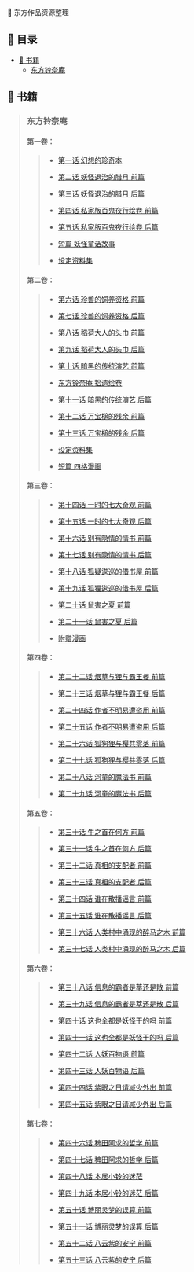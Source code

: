 <span class="bigger"> 🍡 东方作品资源整理 </span>

## 🧭 目录
- [<fx> 📕 书籍 </fx></fx>](#-书籍)
  - [<fx> 东方铃奈庵 </fx></fx>](东方铃奈庵)

## 📕 书籍

> ### 东方铃奈庵
> 
> #### 第一卷：
> 
> > - <a href="https://bbs.nyasama.com/forum.php?mod=viewthread&amp;tid=19006" title="第一話　幻想の稀覯本 | 页码：001-003，005-027"><fx>第一话 幻想的珍奇本</fx></a>
> > 
> > - <a href="https://bbs.nyasama.com/forum.php?mod=viewthread&amp;tid=19720" title="第二話　妖怪退治の師走　前編 | 页码：> 029-053"><fx>第二话  妖怪退治的腊月 前篇</fx></a>
> > 
> > - <a href="https://bbs.nyasama.com/forum.php?mod=viewthread&amp;tid=20341" title="第三話　妖怪退治の師走　後編 | 页码：> 055-081"><fx>第三话  妖怪退治的腊月 后篇</fx></a>
> > 
> > - <a href="https://bbs.nyasama.com/forum.php?mod=viewthread&amp;tid=21225" title="第四話　私家版 百鬼夜行絵巻　前編 | 页> 码：083-100"><fx>第四话 私家版百鬼夜行绘卷 前篇</fx></a>
> > 
> > - <a href="https://bbs.nyasama.com/forum.php?mod=viewthread&amp;tid=22135" title="第五話　私家版 百鬼夜行絵巻　後編 | 页> 码：101-122"><fx>第五话 私家版百鬼夜行绘卷 后篇</fx></a>
> > 
> > - <a href="https://bbs.nyasama.com/forum.php?mod=viewthread&amp;tid=22648" title="読み切り　妖怪おとぎ話 | 页码：125-135"><fx>短篇 妖怪童话故事</fx></a>
> > 
> > - <a href="https://bbs.nyasama.com/forum.php?mod=viewthread&amp;tid=22648" title="資料設定集 | 页码：137-146"><fx>设定资料集</fx></a>
> 
> #### 第二卷：
> 
> > - <a href="https://bbs.nyasama.com/forum.php?mod=viewthread&amp;tid=23374" title="第六話　珍獣の飼育資格　前編 | 页码：> 001-003，005-020"><fx>第六话 珍兽的饲养资格 前篇</fx></a>
> > 
> > - <a href="https://bbs.nyasama.com/forum.php?mod=viewthread&amp;tid=24532" title="第七話　珍獣の飼育資格　後編 | 页码：> 021-043"><fx>第七话 珍兽的饲养资格 后篇</fx></a>
> > 
> > - <a href="https://bbs.nyasama.com/forum.php?mod=viewthread&amp;tid=25777" title="第八話　お稲荷さんの頭巾　前編 | 页码：> 045-063"><fx>第八话 稻荷大人的头巾 前篇</fx></a>
> > 
> > - <a href="https://bbs.nyasama.com/forum.php?mod=viewthread&amp;tid=26515" title="第九話　お稲荷さんの頭巾　後編 | 页码：> 065-084"><fx>第九话 稻荷大人的头巾 后篇</fx></a>
> > 
> > - <a href="https://bbs.nyasama.com/forum.php?mod=viewthread&amp;tid=28045" title="第十話　暗黒の伝統芸能　前編 | 页码：> 087-104"><fx>第十话 暗黑的传统演艺 前篇</fx></a>
> > 
> > - <a href="https://bbs.nyasama.com/forum.php?mod=viewthread&amp;tid=28065" title="東方鈴奈庵 拾遺繪卷 | 单行本中未收录"><fx>东方铃奈庵 拾遗绘卷</fx></a>
> > 
> > - <a href="https://bbs.nyasama.com/forum.php?mod=viewthread&amp;tid=29180" title="第十一話　暗黒の伝統芸能　後編 | 页码：> 105-124"><fx>第十一话 暗黑的传统演艺 后篇</fx></a>
> > 
> > - <a href="https://bbs.nyasama.com/forum.php?mod=viewthread&amp;tid=29727" title="第十二話　打ち出の小槌の残滓　前編 | 页码：> 127-147"><fx>第十二话 万宝槌的残余 前篇</fx></a>
> > 
> > - <a href="https://bbs.nyasama.com/forum.php?mod=viewthread&amp;tid=30262" title="第十三話　打ち出の小槌の残滓　後編 | 页码：> 149-170"><fx>第十三话 万宝槌的残余 后篇</fx></a>
> > 
> > - <a href="https://bbs.nyasama.com/forum.php?mod=viewthread&amp;tid=35629" title="資料設定集 | 页码：171-174"><fx>设定资料集</fx></a>
> > 
> > - <a href="https://bbs.nyasama.com/forum.php?mod=viewthread&amp;tid=35629" title="読み切り　四コマ漫画 | 页码：175-178"><fx>短篇 四格漫画</fx></a>
> 
> #### 第三卷：
> 
> > - <a href="https://bbs.nyasama.com/forum.php?mod=viewthread&amp;tid=33478" title="第十四話　苟且のセブンワンダー　前編 | 页> 码：001-003，005-020"><fx>第十四话 一时的七大奇观 前篇</fx></a>
> > 
> > - <a href="https://bbs.nyasama.com/forum.php?mod=viewthread&amp;tid=34701" title="第十五話　苟且のセブンワンダー　後編 | 页> 码：021-040"><fx>第十五话 一时的七大奇观 后篇</fx></a>
> > 
> > - <a href="https://bbs.nyasama.com/forum.php?mod=viewthread&amp;tid=34878" title="第十六話　曰く付きの艶書　前編 | 页码：> 043-062"><fx>第十六话 别有隐情的情书 前篇</fx></a>
> > 
> > - <a href="https://bbs.nyasama.com/forum.php?mod=viewthread&amp;tid=36645" title="第十七話　曰く付きの艶書　後編 | 页码：> 063-084"><fx>第十七话 别有隐情的情书 后篇</fx></a>
> > 
> > - <a href="https://bbs.nyasama.com/forum.php?mod=viewthread&amp;tid=37720" title="第十八話　狐疑逡巡する貸本屋　前編 | 页> 码：085-102"><fx>第十八话 狐疑逡巡的借书屋 前篇</fx></a>
> > 
> > - <a href="https://bbs.nyasama.com/forum.php?mod=viewthread&amp;tid=39031" title="第十九話　狐疑逡巡する貸本屋　後編 | 页> 码：103-125"><fx>第十九话 狐狸逡巡的借书屋 后篇</fx></a>
> > 
> > - <a href="https://bbs.nyasama.com/forum.php?mod=viewthread&amp;tid=39272" title="第二十話　鼠害の夏　前編 | 页码：127-145"><fx>第二十话 鼠害之夏 前篇</fx></a>
> > 
> > - <a href="https://bbs.nyasama.com/forum.php?mod=viewthread&amp;tid=41347" title="第二十一話　鼠害の夏　後編 | 页码：147-171"><fx>第二十一话 鼠害之夏 后篇</fx></a>
> > 
> > - <a href="https://bbs.nyasama.com/forum.php?mod=viewthread&amp;tid=1839380" title="おまけ漫画 | 页码：176-178"><fx>附赠漫画</fx></a>
> 
> #### 第四卷：
> 
> > - <a href="https://bbs.nyasama.com/forum.php?mod=viewthread&amp;tid=43436" title="第二十二話　煙草と狸と無銭飲食　前編 > | 页码：001-003，005-022"><fx>第二十二话 烟草与狸与霸王餐 前篇</fx></a>
> > 
> > - <a href="https://bbs.nyasama.com/forum.php?mod=viewthread&amp;tid=44756" title="第二十三話　煙草と狸と無銭飲食　後編 > | 页码：023-043"><fx>第二十三话 烟草与狸与霸王餐 后篇</fx></a>
> > 
> > - <a href="https://bbs.nyasama.com/forum.php?mod=viewthread&amp;tid=46173" title="第二十四話　著者不明は容易く盗まれる　> 前編 | 页码：045-062"><fx>第二十四话 作者不明易遭盗用 前篇</fx></a>
> > 
> > - <a href="https://bbs.nyasama.com/forum.php?mod=viewthread&amp;tid=46276" title="第二十五話　著者不明は容易く盗まれる　> 後編 | 页码：065-089"><fx>第二十五话 作者不明易遭盗用 后篇</fx></a>
> > 
> > - <a href="https://bbs.nyasama.com/forum.php?mod=viewthread&amp;tid=46277" title="第二十六話　狐狗狸さんは桜と共に散りぬ> 　前編 | 页码：091-107"><fx>第二十六话 狐狗狸与樱共零落 前篇</fx></a>
> > 
> > - <a href="https://bbs.nyasama.com/forum.php?mod=viewthread&amp;tid=47938" title="第二十七話　狐狗狸さんは桜と共に散りぬ> 　後編 | 页码：109-131"><fx>第二十七话 狐狗狸与樱共零落 后篇</fx></a>
> > 
> > - <a href="https://bbs.nyasama.com/forum.php?mod=viewthread&amp;tid=48395" title="第二十八話　河童のグリモワール　前編 | 页> 码：133-149"><fx>第二十八话 河童的魔法书 前篇</fx></a>
> > 
> > - <a href="https://bbs.nyasama.com/forum.php?mod=viewthread&amp;tid=49157" title="第二十九話　河童のグリモワール　後編 | 页> 码：151-173"><fx>第二十九话 河童的魔法书 后篇</fx></a>
> 
> #### 第五卷：
> 
> > - <a href="https://bbs.nyasama.com/forum.php?mod=viewthread&amp;tid=50294" title="第三十話　牛の首は何処にあるのか　前編 | 页> 码：001-003，005-020"><fx>第三十话 牛之首在何方 前篇</fx></a>
> > 
> > - <a href="https://bbs.nyasama.com/forum.php?mod=viewthread&amp;tid=52251" title="第三十一話　牛の首は何処にあるのか　後編 > | 页码：023-043"><fx>第三十一话 牛之首在何方 后篇</fx></a>
> > 
> > - <a href="https://bbs.nyasama.com/forum.php?mod=viewthread&amp;tid=54318" title="第三十二話　真実の支配者　前編 | 页码：> 045-061"><fx>第三十二话 真相的支配者 前篇</fx></a>
> > 
> > - <a href="https://bbs.nyasama.com/forum.php?mod=viewthread&amp;tid=55346" title="第三十三話　真実の支配者　後編 | 页码：> 063-082"><fx>第三十三话 真相的支配者 后篇</fx></a>
> > 
> > - <a href="https://bbs.nyasama.com/forum.php?mod=viewthread&amp;tid=56429" title="第三十四話　誰がデマゴギーを広めるのか　前> 編 | 页码：085-105"><fx>第三十四话 谁在散播谣言 前篇</fx></a>
> > 
> > - <a href="https://bbs.nyasama.com/forum.php?mod=viewthread&amp;tid=57392" title="第三十五話　誰がデマゴギーを広めるのか　後> 編 | 页码：107-130"><fx>第三十五话 谁在散播谣言 后篇</fx></a>
> > 
> > - <a href="https://bbs.nyasama.com/forum.php?mod=viewthread&amp;tid=57483" title="第三十六話　人里に湧く馬の酔う木> 　前編 | 页码：133-150"><fx>第三十六话 人类村中涌现的醉马之木 前篇</fx></a>
> > 
> > - <a href="https://bbs.nyasama.com/forum.php?mod=viewthread&amp;tid=58620" title="第三十七話　人里に湧く馬の酔う木> 　後編 | 页码：153-173"><fx>第三十七话 人类村中涌现的醉马之木 后篇</fx></a>
> 
> #### 第六卷：
> 
> > - <a href="https://bbs.nyasama.com/forum.php?mod=viewthread&amp;tid=59527" title="第三十八話　情報の覇者は萃か散か　> 前編 | 页码：001-003，005-020"><fx>第三十八话 信息的霸者是萃还是散 前篇</fx></a>
> > 
> > - <a href="https://bbs.nyasama.com/forum.php?mod=viewthread&amp;tid=60495" title="第三十九話　情報の覇者は萃か散か　> 後編 | 页码：021-036"><fx>第三十九话 信息的霸者是萃还是散 后篇</fx></a>
> > 
> > - <a href="https://bbs.nyasama.com/forum.php?mod=viewthread&amp;tid=61239" title="第四十話　これも全て妖怪の仕業なのか> 　前編 | 页码：039-057"><fx>第四十话 这也全都是妖怪干的吗 前篇</fx></a>
> > 
> > - <a href="https://bbs.nyasama.com/forum.php?mod=viewthread&amp;tid=62225" title="第四十一話　これも全て妖怪の仕業な> のか　後編 | 页码：059-082"><fx>第四十一话 这也全都是妖怪干的吗 后篇</fx></a>
> > 
> > - <a href="https://bbs.nyasama.com/forum.php?mod=viewthread&amp;tid=62671" title="第四十二話　人妖百物語　前編 | 页码：> 085-100"><fx>第四十二话 人妖百物语 前篇</fx></a>
> > 
> > - <a href="https://bbs.nyasama.com/forum.php?mod=viewthread&amp;tid=63807" title="第四十三話　人妖百物語　後編 | 页码：> 101-119"><fx>第四十三话 人妖百物语 后篇</fx></a>
> > 
> > - <a href="https://bbs.nyasama.com/forum.php?mod=viewthread&amp;tid=64393" title="第四十四話　紫色の日は外出を控えまし> ょう　前編 | 页码：121-137"><fx>第四十四话 紫眼之日请减少外出 前篇</fx></a>
> > 
> > - <a href="https://bbs.nyasama.com/forum.php?mod=viewthread&amp;tid=65036" title="第四十五話　紫色の日は外出を控えまし> ょう　後編 | 页码：139-158"><fx>第四十五话 紫眼之日请减少外出 后篇</fx></a>
> 
> #### 第七卷：
> 
> > - <a href="https://bbs.nyasama.com/forum.php?mod=viewthread&amp;tid=66621" title="第四十六話　稗田阿求の哲学　前編 | 页> 码：001-003，005-016"><fx>第四十六话 稗田阿求的哲学 前篇</fx></a>
> > 
> > - <a href="https://bbs.nyasama.com/forum.php?mod=viewthread&amp;tid=66622" title="第四十七話　稗田阿求の哲学　後編 | 页> 码：017-029"><fx>第四十七话 稗田阿求的哲学 后篇</fx></a>
> > 
> > - <a href="https://bbs.nyasama.com/forum.php?mod=viewthread&amp;tid=67042" title="第四十八話　本居小鈴の葛藤　前編 | 页码：> 031-046"><fx>第四十八话 本居小铃的迷茫</fx></a>
> > 
> > - <a href="https://bbs.nyasama.com/forum.php?mod=viewthread&amp;tid=67265" title="第四十九話　本居小鈴の葛藤　後編 | 页> 码：047-067"><fx>第四十九话 本居小铃的迷茫 后篇</fx></a>
> > 
> > - <a href="https://bbs.nyasama.com/forum.php?mod=viewthread&amp;tid=69360" title="第五十話　博麗霊夢の誤算　前編 | 页码：> 069-092"><fx>第五十话 博丽灵梦的误算 前篇</fx></a>
> > 
> > - <a href="https://bbs.nyasama.com/forum.php?mod=viewthread&amp;tid=69879" title="第五十一話　博麗霊夢の誤算　後編 | 页> 码：093-117"><fx>第五十一话 博丽灵梦的误算 后篇</fx></a>
> > 
> > - <a href="https://bbs.nyasama.com/forum.php?mod=viewthread&amp;tid=70226" title="第五十二話　八雲紫の安寧　前編 | 页码：> 119-131"><fx>第五十二话 八云紫的安宁 前篇</fx></a>
> > 
> > - <a href="https://bbs.nyasama.com/forum.php?mod=viewthread&amp;tid=70894" title="最終話　八雲紫の安寧　後編 | 页码：> 133-151"><fx>第五十三话 八云紫的安宁 后篇</fx></a>
> 

